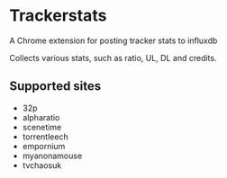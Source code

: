 Trackerstats
============

A Chrome extension for posting tracker stats to influxdb

Collects various stats, such as ratio, UL, DL and credits.

Supported sites
---------------

* 32p
* alpharatio
* scenetime
* torrentleech
* empornium
* myanonamouse
* tvchaosuk
